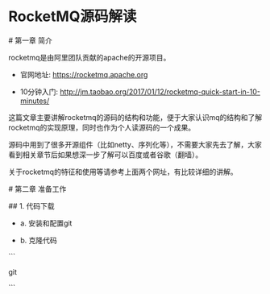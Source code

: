 # RocketMQ源码解读



\# 第一章 简介

rocketmq是由阿里团队贡献的apache的开源项目。



- 官网地址: https://rocketmq.apache.org

- 10分钟入门: http://jm.taobao.org/2017/01/12/rocketmq-quick-start-in-10-minutes/



这篇文章主要讲解rocketmq的源码的结构和功能，便于大家认识mq的结构和了解rocketmq的实现原理，同时也作为个人读源码的一个成果。



源码中用到了很多开源组件（比如netty、序列化等），不需要大家先去了解，大家看到相关章节后如果想深一步了解可以百度或者谷歌（翻墙）。



关于rocketmq的特征和使用等请参考上面两个网址，有比较详细的讲解。



\# 第二章 准备工作



\#\# 1. 代码下载



- a. 安装和配置git

- b. 克隆代码 

\`\`\`

git



\`\`\`













